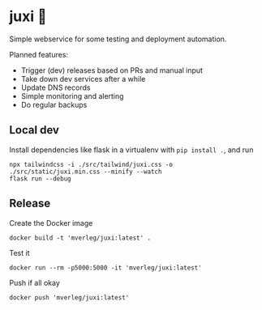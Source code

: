 
# juxi 🦎

Simple webservice for some testing and deployment automation.

Planned features:

* Trigger (dev) releases based on PRs and manual input
* Take down dev services after a while
* Update DNS records
* Simple monitoring and alerting
* Do regular backups

## Local dev

Install dependencies like flask in a virtualenv with `pip install .`, and run

    npx tailwindcss -i ./src/tailwind/juxi.css -o ./src/static/juxi.min.css --minify --watch
    flask run --debug

## Release

Create the Docker image

    docker build -t 'mverleg/juxi:latest' .

Test it

    docker run --rm -p5000:5000 -it 'mverleg/juxi:latest'
    
Push if all okay

    docker push 'mverleg/juxi:latest'

